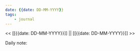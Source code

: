 ```yaml
---
date: {{date: DD-MM-YYYY}}
tags:
	- journal
---
```



<< [[{{date: DD-MM-YYYY}}]] || [[{{date: DD-MM-YYYY}}]] >>

Daily note:
